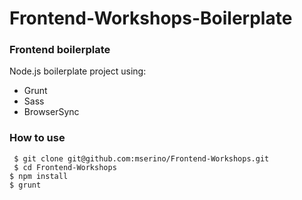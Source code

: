 # Frontend-Workshops-Boilerplate

### Frontend boilerplate
Node.js boilerplate project using:
- Grunt
- Sass
- BrowserSync

### How to use
` $ git clone git@github.com:mserino/Frontend-Workshops.git`  
` $ cd Frontend-Workshops`  
` $ npm install `  
` $ grunt `
